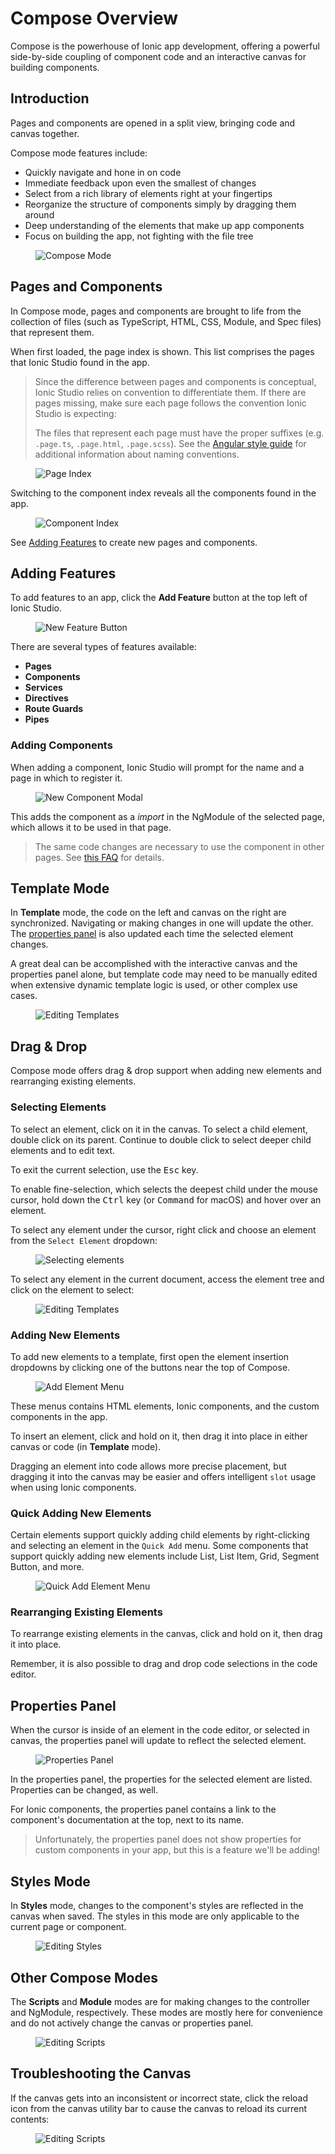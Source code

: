 ---
---

# Compose Overview

Compose is the powerhouse of Ionic app development, offering a powerful side-by-side coupling of component code and an interactive canvas for building components.

## Introduction

Pages and components are opened in a split view, bringing code and canvas together.

Compose mode features include:

* Quickly navigate and hone in on code
* Immediate feedback upon even the smallest of changes
* Select from a rich library of elements right at your fingertips
* Reorganize the structure of components simply by dragging them around
* Deep understanding of the elements that make up app components
* Focus on building the app, not fighting with the file tree

<figure>
  <img alt="Compose Mode" src="/docs/assets/img/studio/ss-compose.png" />
</figure>

## Pages and Components

In Compose mode, pages and components are brought to life from the collection of files (such as TypeScript, HTML, CSS, Module, and Spec files) that represent them.

When first loaded, the page index is shown. This list comprises the pages that Ionic Studio found in the app.

<blockquote>
  
<p>Since the difference between pages and components is conceptual, Ionic Studio relies on convention to differentiate them. If there are pages missing, make sure each page follows the convention Ionic Studio is expecting:</p>
<p>The files that represent each page must have the proper suffixes (e.g. <code>.page.ts</code>, <code>.page.html</code>, <code>.page.scss</code>). See the <a href="https://angular.io/guide/styleguide#naming">Angular style guide</a> for additional information about naming conventions.</p>
</blockquote>

<figure>
  <img alt="Page Index" src="/docs/assets/img/studio/ss-page-index.png" />
</figure>

Switching to the component index reveals all the components found in the app.

<figure>
  <img alt="Component Index" src="/docs/assets/img/studio/ss-component-index.png" />
</figure>

See [Adding Features](#adding-features) to create new pages and components.

## Adding Features

To add features to an app, click the **Add Feature** button at the top left of Ionic Studio.

<figure>
  <img alt="New Feature Button" src="/docs/assets/img/studio/ss-new-feature-button.png" />
</figure>

There are several types of features available:

* **Pages**
* **Components**
* **Services**
* **Directives**
* **Route Guards**
* **Pipes**

### Adding Components

When adding a component, Ionic Studio will prompt for the name and a page in which to register it.

<figure>
  <img alt="New Component Modal" src="/docs/assets/img/studio/ss-new-component-modal.png" />
</figure>

This adds the component as a *import* in the NgModule of the selected page, which allows it to be used in that page.

<blockquote>
The same code changes are necessary to use the component in other pages. See <a href="/docs/studio/faq#using-a-custom-component-in-additional-pages">this FAQ</a> for details.
</blockquote>

## Template Mode

In **Template** mode, the code on the left and canvas on the right are synchronized. Navigating or making changes in one will update the other. The [properties panel](#properties-panels) is also updated each time the selected element changes.

A great deal can be accomplished with the interactive canvas and the properties panel alone, but template code may need to be manually edited when extensive dynamic template logic is used, or other complex use cases.

<figure>
  <img alt="Editing Templates" src="/docs/assets/img/studio/ss-compose-template.png" />
</figure>

## Drag & Drop

Compose mode offers drag & drop support when adding new elements and rearranging existing elements.

### Selecting Elements

To select an element, click on it in the canvas. To select a child element, double click on its parent. Continue to double click to select deeper child elements and to edit text.

To exit the current selection, use the <kbd>Esc</kbd> key.

To enable fine-selection, which selects the deepest child under the mouse cursor, hold down the <kbd>Ctrl</kbd> key (or <kbd>Command</kbd> for macOS) and hover over an element.

To select any element under the cursor, right click and choose an element from the `Select Element` dropdown:

<figure>
  <img alt="Selecting elements" src="/docs/assets/img/studio/ss-select-element-menu.png" />
</figure>

To select any element in the current document, access the element tree and click on the element to select:

<figure>
  <img alt="Editing Templates" src="/docs/assets/img/studio/ss-element-tree.png" />
</figure>

### Adding New Elements

To add new elements to a template, first open the element insertion dropdowns by clicking one of the buttons near the top of Compose.

<figure>
  <img alt="Add Element Menu" src="/docs/assets/img/studio/ss-add-element-menu.png" />
</figure>

These menus contains HTML elements, Ionic components, and the custom components in the app.

To insert an element, click and hold on it, then drag it into place in either canvas or code (in **Template** mode).

Dragging an element into code allows more precise placement, but dragging it into the canvas may be easier and offers intelligent `slot` usage when using Ionic components.

### Quick Adding New Elements

Certain elements support quickly adding child elements by right-clicking and selecting an element in the `Quick Add` menu. Some components that support quickly adding new elements include List, List Item, Grid, Segment Button, and more.

<figure>
  <img alt="Quick Add Element Menu" src="/docs/assets/img/studio/ss-quick-add-element-menu.png" />
</figure>

### Rearranging Existing Elements

To rearrange existing elements in the canvas, click and hold on it, then drag it into place.

Remember, it is also possible to drag and drop code selections in the code editor.

## Properties Panel

When the cursor is inside of an element in the code editor, or selected in canvas, the properties panel will update to reflect the selected element.

<figure>
  <img alt="Properties Panel" src="/docs/assets/img/studio/ss-properties-panel.png" />
</figure>

In the properties panel, the properties for the selected element are listed. Properties can be changed, as well.

For Ionic components, the properties panel contains a link to the component's documentation at the top, next to its name.

<blockquote>
Unfortunately, the properties panel does not show properties for custom components in your app, but this is a feature we'll be adding!
</blockquote>

## Styles Mode

In **Styles** mode, changes to the component's styles are reflected in the canvas when saved. The styles in this mode are only applicable to the current page or component.

<figure>
  <img alt="Editing Styles" src="/docs/assets/img/studio/ss-compose-styles.png" />
</figure>

## Other Compose Modes

The **Scripts** and **Module** modes are for making changes to the controller and NgModule, respectively. These modes are mostly here for convenience and do not actively change the canvas or properties panel.

<figure>
  <img alt="Editing Scripts" src="/docs/assets/img/studio/ss-compose-scripts.png" />
</figure>

## Troubleshooting the Canvas

If the canvas gets into an inconsistent or incorrect state, click the reload icon from the canvas utility bar to cause the canvas to reload its current contents:

<figure>
  <img alt="Editing Scripts" src="/docs/assets/img/studio/ss-canvas-reload.png" />
</figure>
